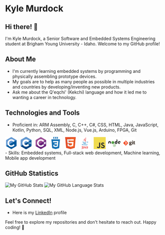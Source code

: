 # Kyle Murdock

## Hi there! 👋

I'm Kyle Murdock, a Senior Software and Embedded Systems Engineering student at Brigham Young University - Idaho. Welcome to my GitHub profile!

## About Me

- I'm currently learning embedded systems by programming and physically assembling prototype devices.
- My goals are to help as many people as possible in multiple industries and countries by developing/inventing new products.
- Ask me about the Q'eqchi' (Kekchi) language and how it led me to wanting a career in technology.

## Technologies and Tools

- Proficient in: ARM Assembly, C, C++, C#, CSS, HTML, Java, JavaScript, Kotlin, Python, SQL, XML, Node.js, Vue.js, Arduino, FPGA, Git
<div>
    <img src="https://github.com/devicons/devicon/blob/master/icons/c/c-original.svg" title="C" alt="C" width="40" height="40"/>&nbsp;
    <img src="https://github.com/devicons/devicon/blob/master/icons/cplusplus/cplusplus-original.svg" title="CPlusPlus" alt="CPlusPlus" width="40" height="40"/>&nbsp;
    <img src="https://github.com/devicons/devicon/blob/master/icons/csharp/csharp-original.svg" title="CSharp" alt="CSharp" width="40" height="40"/>&nbsp;
    <img src="https://github.com/devicons/devicon/blob/master/icons/css3/css3-plain-wordmark.svg"  title="CSS3" alt="CSS" width="40" height="40"/>&nbsp;
    <img src="https://github.com/devicons/devicon/blob/master/icons/html5/html5-original.svg" title="HTML5" alt="HTML" width="40" height="40"/>&nbsp;
    <img src="https://github.com/devicons/devicon/blob/master/icons/java/java-original-wordmark.svg" title="Java" alt="Java" width="40" height="40"/>&nbsp;
    <img src="https://github.com/devicons/devicon/blob/master/icons/javascript/javascript-original.svg" title="JavaScript" alt="JavaScript" width="40" height="40"/>&nbsp;
    <img src="https://github.com/devicons/devicon/blob/master/icons/nodejs/nodejs-original-wordmark.svg" title="NodeJS" alt="NodeJS" width="40" height="40"/>&nbsp;
    <img src="https://github.com/devicons/devicon/blob/master/icons/git/git-original-wordmark.svg" title="Git" **alt="Git" width="40" height="40"/>
</div>
- Skills: Embedded systems, Full-stack web development, Machine learning, Mobile app development 

## GitHub Statistics

![My GitHub Stats](https://github-readme-stats.vercel.app/api/?username=kylemur&count_private=true&theme=tokyonight&showicons=true)
![My GitHub Language Stats](https://github-readme-stats.vercel.app/api/top-langs/?username=kylemur&langs_count=5&theme=tokyonight)


## Let's Connect!

- Here is my [LinkedIn](https://www.linkedin.com/in/kyle-murdock-byui/) profile

Feel free to explore my repositories and don't hesitate to reach out. Happy coding! 🚀

<!--
**kylemur/kylemur** is a ✨ _special_ ✨ repository because its `README.md` (this file) appears on your GitHub profile.

Here are some ideas to get you started:

- 🔭 I’m currently working on ...
- 🌱 I’m currently learning ...
- 👯 I’m looking to collaborate on ...
- 🤔 I’m looking for help with ...
- 💬 Ask me about ...
- 📫 How to reach me: ...
- 😄 Pronouns: ...
- ⚡ Fun fact: ...
-->
